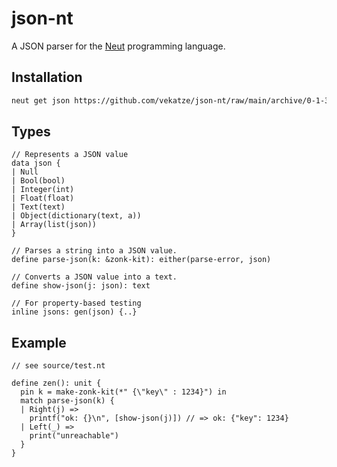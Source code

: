 # json-nt

A JSON parser for the [Neut](https://vekatze.github.io/neut/) programming language.

## Installation

```sh
neut get json https://github.com/vekatze/json-nt/raw/main/archive/0-1-30.tar.zst
```

## Types

```neut
// Represents a JSON value
data json {
| Null
| Bool(bool)
| Integer(int)
| Float(float)
| Text(text)
| Object(dictionary(text, a))
| Array(list(json))
}

// Parses a string into a JSON value.
define parse-json(k: &zonk-kit): either(parse-error, json)

// Converts a JSON value into a text.
define show-json(j: json): text

// For property-based testing
inline jsons: gen(json) {..}
```

## Example

```neut
// see source/test.nt

define zen(): unit {
  pin k = make-zonk-kit(*" {\"key\" : 1234}") in
  match parse-json(k) {
  | Right(j) =>
    printf("ok: {}\n", [show-json(j)]) // => ok: {"key": 1234}
  | Left(_) =>
    print("unreachable")
  }
}
```
